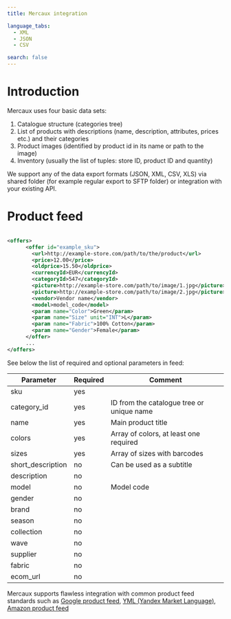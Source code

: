 ```yaml
---
title: Mercaux integration

language_tabs:
  - XML
  - JSON
  - CSV

search: false
---
```


# Introduction

Mercaux uses four basic data sets:

1. Catalogue structure (categories tree)
2. List of products with descriptions (name, description, attributes, prices etc.) and their categories
3. Product images (identified by product id in its name or path to the image)
4. Inventory (usually the list of tuples: store ID, product ID and quantity)

<aside class="notice">
We support any of the data export formats (JSON, XML, CSV, XLS) via shared folder (for example regular export to SFTP folder) or integration with your existing API. 
</aside>

# Product feed

```XML

<offers>
      <offer id="example_sku">
        <url>http://example-store.com/path/to/the/product</url>
        <price>12.00</price>
        <oldprice>15.50</oldprice>
        <currencyId>EUR</currencyId>
        <categoryId>547</categoryId>
        <picture>http://example-store.com/path/to/image/1.jpg</picture>
        <picture>http://example-store.com/path/to/image/2.jpg</picture>
        <vendor>Vendor name</vendor>
        <model>model_code</model>
        <param name="Color">Green</param>
        <param name="Size" unit="INT">L</param>
        <param name="Fabric">100% Cotton</param>
        <param name="Gender">Female</param>
      </offer>
      ...
</offers>

```

See below the list of required and optional parameters in feed:

Parameter | Required | Comment
--------- | -------- | -------
sku | yes |
category_id | yes | ID from the catalogue tree or unique name
name | yes | Main product title
colors | yes | Array of colors, at least one required
sizes | yes | Array of sizes with barcodes
short_description | no | Can be used as a subtitle
description | no |
model | no | Model code
gender | no |
brand | no |
season | no |
collection | no |
wave | no |
supplier | no |
fabric | no |
ecom_url | no |

Mercaux supports flawless integration with common product feed standards such as [Google product feed](https://support.google.com/merchants/answer/188494?hl=en), [YML (Yandex Market Language)](https://yandex.ru/support/partnermarket/yml/about-yml.xml), [Amazon product feed](https://images-na.ssl-images-amazon.com/images/G/01/rainier/help/XML_Documentation_Intl.pdf)